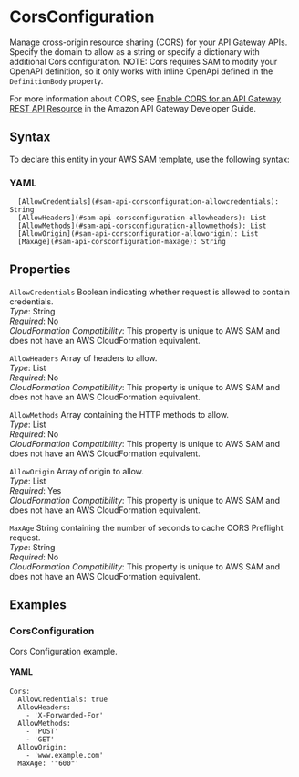 # CorsConfiguration<a name="sam-property-api-corsconfiguration"></a>

Manage cross\-origin resource sharing \(CORS\) for your API Gateway APIs\. Specify the domain to allow as a string or specify a dictionary with additional Cors configuration\. NOTE: Cors requires SAM to modify your OpenAPI definition, so it only works with inline OpenApi defined in the `DefinitionBody` property\.

For more information about CORS, see [Enable CORS for an API Gateway REST API Resource](https://docs.aws.amazon.com/apigateway/latest/developerguide/how-to-cors.html) in the Amazon API Gateway Developer Guide\.

## Syntax<a name="sam-property-api-corsconfiguration-syntax"></a>

To declare this entity in your AWS SAM template, use the following syntax:

### YAML<a name="sam-property-api-corsconfiguration-syntax.yaml"></a>

```
  [AllowCredentials](#sam-api-corsconfiguration-allowcredentials): String
  [AllowHeaders](#sam-api-corsconfiguration-allowheaders): List
  [AllowMethods](#sam-api-corsconfiguration-allowmethods): List
  [AllowOrigin](#sam-api-corsconfiguration-alloworigin): List
  [MaxAge](#sam-api-corsconfiguration-maxage): String
```

## Properties<a name="sam-property-api-corsconfiguration-properties"></a>

 `AllowCredentials`   <a name="sam-api-corsconfiguration-allowcredentials"></a>
Boolean indicating whether request is allowed to contain credentials\.  
*Type*: String  
*Required*: No  
*CloudFormation Compatibility*: This property is unique to AWS SAM and does not have an AWS CloudFormation equivalent\.

 `AllowHeaders`   <a name="sam-api-corsconfiguration-allowheaders"></a>
Array of headers to allow\.  
*Type*: List  
*Required*: No  
*CloudFormation Compatibility*: This property is unique to AWS SAM and does not have an AWS CloudFormation equivalent\.

 `AllowMethods`   <a name="sam-api-corsconfiguration-allowmethods"></a>
Array containing the HTTP methods to allow\.  
*Type*: List  
*Required*: No  
*CloudFormation Compatibility*: This property is unique to AWS SAM and does not have an AWS CloudFormation equivalent\.

 `AllowOrigin`   <a name="sam-api-corsconfiguration-alloworigin"></a>
Array of origin to allow\.  
*Type*: List  
*Required*: Yes  
*CloudFormation Compatibility*: This property is unique to AWS SAM and does not have an AWS CloudFormation equivalent\.

 `MaxAge`   <a name="sam-api-corsconfiguration-maxage"></a>
String containing the number of seconds to cache CORS Preflight request\.  
*Type*: String  
*Required*: No  
*CloudFormation Compatibility*: This property is unique to AWS SAM and does not have an AWS CloudFormation equivalent\.

## Examples<a name="sam-property-api-corsconfiguration--examples"></a>

### CorsConfiguration<a name="sam-property-api-corsconfiguration--examples--corsconfiguration"></a>

Cors Configuration example\.

#### YAML<a name="sam-property-api-corsconfiguration--examples--corsconfiguration--yaml"></a>

```
Cors:
  AllowCredentials: true
  AllowHeaders:
    - 'X-Forwarded-For'
  AllowMethods:
    - 'POST'
    - 'GET'
  AllowOrigin:
    - 'www.example.com'
  MaxAge: '"600"'
```
